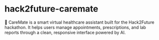 # hack2future-caremate
💬 CareMate is a smart virtual healthcare assistant built for the Hack2Future hackathon. It helps users manage appointments, prescriptions, and lab reports through a clean, responsive interface powered by AI.
